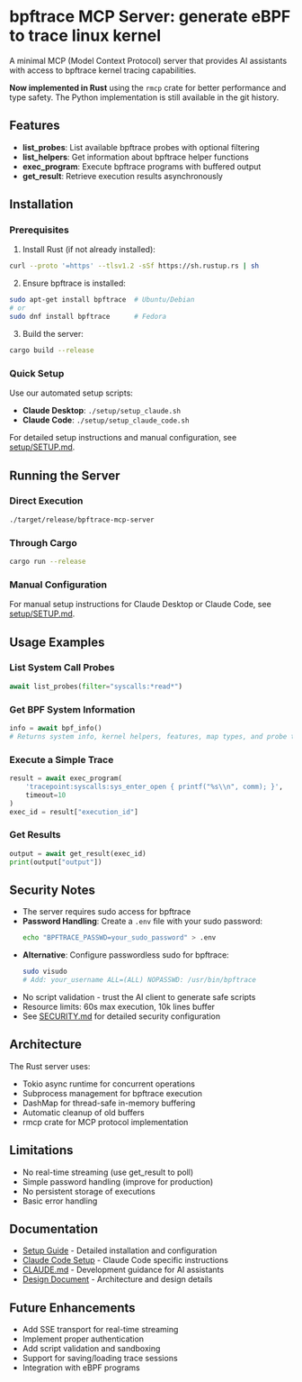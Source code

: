# bpftrace MCP Server: generate eBPF to trace linux kernel

A minimal MCP (Model Context Protocol) server that provides AI assistants with access to bpftrace kernel tracing capabilities.

**Now implemented in Rust** using the `rmcp` crate for better performance and type safety. The Python implementation is still available in the git history.

## Features

- **list_probes**: List available bpftrace probes with optional filtering
- **list_helpers**: Get information about bpftrace helper functions
- **exec_program**: Execute bpftrace programs with buffered output
- **get_result**: Retrieve execution results asynchronously

## Installation

### Prerequisites

1. Install Rust (if not already installed):
```bash
curl --proto '=https' --tlsv1.2 -sSf https://sh.rustup.rs | sh
```

2. Ensure bpftrace is installed:
```bash
sudo apt-get install bpftrace  # Ubuntu/Debian
# or
sudo dnf install bpftrace      # Fedora
```

3. Build the server:
```bash
cargo build --release
```

### Quick Setup

Use our automated setup scripts:

- **Claude Desktop**: `./setup/setup_claude.sh`
- **Claude Code**: `./setup/setup_claude_code.sh`

For detailed setup instructions and manual configuration, see [setup/SETUP.md](./setup/SETUP.md).

## Running the Server

### Direct Execution
```bash
./target/release/bpftrace-mcp-server
```

### Through Cargo
```bash
cargo run --release
```

### Manual Configuration

For manual setup instructions for Claude Desktop or Claude Code, see [setup/SETUP.md](./setup/SETUP.md).

## Usage Examples

### List System Call Probes
```python
await list_probes(filter="syscalls:*read*")
```

### Get BPF System Information
```python
info = await bpf_info()
# Returns system info, kernel helpers, features, map types, and probe types
```

### Execute a Simple Trace
```python
result = await exec_program(
    'tracepoint:syscalls:sys_enter_open { printf("%s\\n", comm); }',
    timeout=10
)
exec_id = result["execution_id"]
```

### Get Results
```python
output = await get_result(exec_id)
print(output["output"])
```

## Security Notes

- The server requires sudo access for bpftrace
- **Password Handling**: Create a `.env` file with your sudo password:
  ```bash
  echo "BPFTRACE_PASSWD=your_sudo_password" > .env
  ```
- **Alternative**: Configure passwordless sudo for bpftrace:
  ```bash
  sudo visudo
  # Add: your_username ALL=(ALL) NOPASSWD: /usr/bin/bpftrace
  ```
- No script validation - trust the AI client to generate safe scripts
- Resource limits: 60s max execution, 10k lines buffer
- See [SECURITY.md](./SECURITY.md) for detailed security configuration

## Architecture

The Rust server uses:
- Tokio async runtime for concurrent operations
- Subprocess management for bpftrace execution
- DashMap for thread-safe in-memory buffering
- Automatic cleanup of old buffers
- rmcp crate for MCP protocol implementation

## Limitations

- No real-time streaming (use get_result to poll)
- Simple password handling (improve for production)
- No persistent storage of executions
- Basic error handling

## Documentation

- [Setup Guide](./setup/SETUP.md) - Detailed installation and configuration
- [Claude Code Setup](./setup/CLAUDE_CODE_SETUP.md) - Claude Code specific instructions
- [CLAUDE.md](./CLAUDE.md) - Development guidance for AI assistants
- [Design Document](./doc/mcp-bpftrace-design.md) - Architecture and design details

## Future Enhancements

- Add SSE transport for real-time streaming
- Implement proper authentication
- Add script validation and sandboxing
- Support for saving/loading trace sessions
- Integration with eBPF programs
